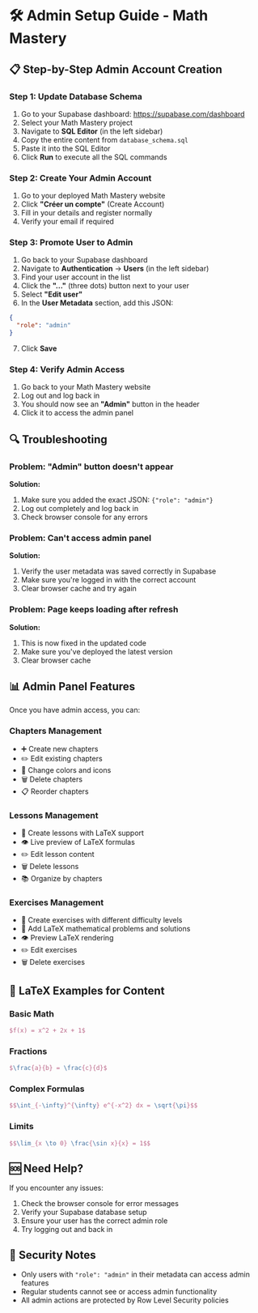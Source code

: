 # 🛠️ Admin Setup Guide - Math Mastery

## 📋 Step-by-Step Admin Account Creation

### Step 1: Update Database Schema
1. Go to your Supabase dashboard: https://supabase.com/dashboard
2. Select your Math Mastery project
3. Navigate to **SQL Editor** (in the left sidebar)
4. Copy the entire content from `database_schema.sql`
5. Paste it into the SQL Editor
6. Click **Run** to execute all the SQL commands

### Step 2: Create Your Admin Account
1. Go to your deployed Math Mastery website
2. Click **"Créer un compte"** (Create Account)
3. Fill in your details and register normally
4. Verify your email if required

### Step 3: Promote User to Admin
1. Go back to your Supabase dashboard
2. Navigate to **Authentication** → **Users** (in the left sidebar)
3. Find your user account in the list
4. Click the **"..."** (three dots) button next to your user
5. Select **"Edit user"**
6. In the **User Metadata** section, add this JSON:

```json
{
  "role": "admin"
}
```

7. Click **Save**

### Step 4: Verify Admin Access
1. Go back to your Math Mastery website
2. Log out and log back in
3. You should now see an **"Admin"** button in the header
4. Click it to access the admin panel

## 🔍 Troubleshooting

### Problem: "Admin" button doesn't appear
**Solution:**
1. Make sure you added the exact JSON: `{"role": "admin"}`
2. Log out completely and log back in
3. Check browser console for any errors

### Problem: Can't access admin panel
**Solution:**
1. Verify the user metadata was saved correctly in Supabase
2. Make sure you're logged in with the correct account
3. Clear browser cache and try again

### Problem: Page keeps loading after refresh
**Solution:**
1. This is now fixed in the updated code
2. Make sure you've deployed the latest version
3. Clear browser cache

## 📊 Admin Panel Features

Once you have admin access, you can:

### Chapters Management
- ➕ Create new chapters
- ✏️ Edit existing chapters
- 🎨 Change colors and icons
- 🗑️ Delete chapters
- 📋 Reorder chapters

### Lessons Management
- 📝 Create lessons with LaTeX support
- 👁️ Live preview of LaTeX formulas
- ✏️ Edit lesson content
- 🗑️ Delete lessons
- 📚 Organize by chapters

### Exercises Management
- 🎯 Create exercises with different difficulty levels
- 📐 Add LaTeX mathematical problems and solutions
- 👁️ Preview LaTeX rendering
- ✏️ Edit exercises
- 🗑️ Delete exercises

## 🔧 LaTeX Examples for Content

### Basic Math
```latex
$f(x) = x^2 + 2x + 1$
```

### Fractions
```latex
$\frac{a}{b} = \frac{c}{d}$
```

### Complex Formulas
```latex
$$\int_{-\infty}^{\infty} e^{-x^2} dx = \sqrt{\pi}$$
```

### Limits
```latex
$$\lim_{x \to 0} \frac{\sin x}{x} = 1$$
```

## 🆘 Need Help?

If you encounter any issues:
1. Check the browser console for error messages
2. Verify your Supabase database setup
3. Ensure your user has the correct admin role
4. Try logging out and back in

## 🔐 Security Notes

- Only users with `"role": "admin"` in their metadata can access admin features
- Regular students cannot see or access admin functionality
- All admin actions are protected by Row Level Security policies